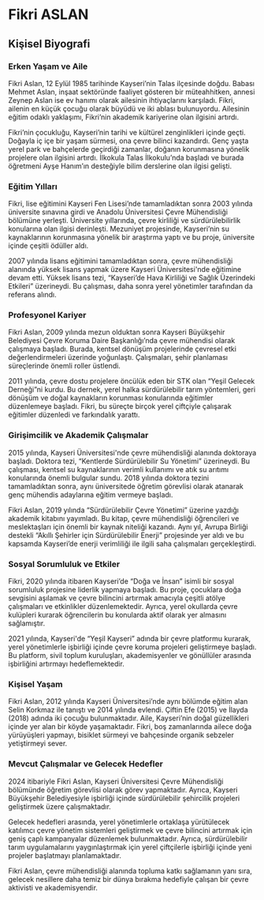 # Fikri ASLAN

## Kişisel Biyografi

### Erken Yaşam ve Aile

Fikri Aslan, 12 Eylül 1985 tarihinde Kayseri’nin Talas ilçesinde doğdu. Babası Mehmet Aslan, inşaat sektöründe faaliyet gösteren bir müteahhitken, annesi Zeynep Aslan ise ev hanımı olarak ailesinin ihtiyaçlarını karşıladı. Fikri, ailenin en küçük çocuğu olarak büyüdü ve iki ablası bulunuyordu. Ailesinin eğitim odaklı yaklaşımı, Fikri’nin akademik kariyerine olan ilgisini artırdı.

Fikri’nin çocukluğu, Kayseri’nin tarihi ve kültürel zenginlikleri içinde geçti. Doğayla iç içe bir yaşam sürmesi, ona çevre bilinci kazandırdı. Genç yaşta yerel park ve bahçelerde geçirdiği zamanlar, doğanın korunmasına yönelik projelere olan ilgisini artırdı. İlkokula Talas İlkokulu’nda başladı ve burada öğretmeni Ayşe Hanım’ın desteğiyle bilim derslerine olan ilgisi gelişti.

### Eğitim Yılları

Fikri, lise eğitimini Kayseri Fen Lisesi’nde tamamladıktan sonra 2003 yılında üniversite sınavına girdi ve Anadolu Üniversitesi Çevre Mühendisliği bölümüne yerleşti. Üniversite yıllarında, çevre kirliliği ve sürdürülebilirlik konularına olan ilgisi derinleşti. Mezuniyet projesinde, Kayseri’nin su kaynaklarının korunmasına yönelik bir araştırma yaptı ve bu proje, üniversite içinde çeşitli ödüller aldı.

2007 yılında lisans eğitimini tamamladıktan sonra, çevre mühendisliği alanında yüksek lisans yapmak üzere Kayseri Üniversitesi'nde eğitimine devam etti. Yüksek lisans tezi, “Kayseri’de Hava Kirliliği ve Sağlık Üzerindeki Etkileri” üzerineydi. Bu çalışması, daha sonra yerel yönetimler tarafından da referans alındı.

### Profesyonel Kariyer

Fikri Aslan, 2009 yılında mezun olduktan sonra Kayseri Büyükşehir Belediyesi Çevre Koruma Daire Başkanlığı’nda çevre mühendisi olarak çalışmaya başladı. Burada, kentsel dönüşüm projelerinde çevresel etki değerlendirmeleri üzerinde yoğunlaştı. Çalışmaları, şehir planlaması süreçlerinde önemli roller üstlendi.

2011 yılında, çevre dostu projelere öncülük eden bir STK olan “Yeşil Gelecek Derneği”ni kurdu. Bu dernek, yerel halka sürdürülebilir tarım yöntemleri, geri dönüşüm ve doğal kaynakların korunması konularında eğitimler düzenlemeye başladı. Fikri, bu süreçte birçok yerel çiftçiyle çalışarak eğitimler düzenledi ve farkındalık yarattı.

### Girişimcilik ve Akademik Çalışmalar

2015 yılında, Kayseri Üniversitesi'nde çevre mühendisliği alanında doktoraya başladı. Doktora tezi, “Kentlerde Sürdürülebilir Su Yönetimi” üzerineydi. Bu çalışması, kentsel su kaynaklarının verimli kullanımı ve atık su arıtımı konularında önemli bulgular sundu. 2018 yılında doktora tezini tamamladıktan sonra, aynı üniversitede öğretim görevlisi olarak atanarak genç mühendis adaylarına eğitim vermeye başladı.

Fikri Aslan, 2019 yılında “Sürdürülebilir Çevre Yönetimi” üzerine yazdığı akademik kitabını yayımladı. Bu kitap, çevre mühendisliği öğrencileri ve meslektaşları için önemli bir kaynak niteliği kazandı. Aynı yıl, Avrupa Birliği destekli “Akıllı Şehirler için Sürdürülebilir Enerji” projesinde yer aldı ve bu kapsamda Kayseri’de enerji verimliliği ile ilgili saha çalışmaları gerçekleştirdi.

### Sosyal Sorumluluk ve Etkiler

Fikri, 2020 yılında itibaren Kayseri’de “Doğa ve İnsan” isimli bir sosyal sorumluluk projesine liderlik yapmaya başladı. Bu proje, çocuklara doğa sevgisini aşılamak ve çevre bilincini artırmak amacıyla çeşitli atölye çalışmaları ve etkinlikler düzenlemektedir. Ayrıca, yerel okullarda çevre kulüpleri kurarak öğrencilerin bu konularda aktif olarak yer almasını sağlamıştır.

2021 yılında, Kayseri'de “Yeşil Kayseri” adında bir çevre platformu kurarak, yerel yönetimlerle işbirliği içinde çevre koruma projeleri geliştirmeye başladı. Bu platform, sivil toplum kuruluşları, akademisyenler ve gönüllüler arasında işbirliğini artırmayı hedeflemektedir.

### Kişisel Yaşam

Fikri Aslan, 2012 yılında Kayseri Üniversitesi’nde aynı bölümde eğitim alan Selin Korkmaz ile tanıştı ve 2014 yılında evlendi. Çiftin Efe (2015) ve İlayda (2018) adında iki çocuğu bulunmaktadır. Aile, Kayseri’nin doğal güzellikleri içinde yer alan bir köyde yaşamaktadır. Fikri, boş zamanlarında ailece doğa yürüyüşleri yapmayı, bisiklet sürmeyi ve bahçesinde organik sebzeler yetiştirmeyi sever.

### Mevcut Çalışmalar ve Gelecek Hedefler

2024 itibariyle Fikri Aslan, Kayseri Üniversitesi Çevre Mühendisliği bölümünde öğretim görevlisi olarak görev yapmaktadır. Ayrıca, Kayseri Büyükşehir Belediyesiyle işbirliği içinde sürdürülebilir şehircilik projeleri geliştirmek üzere çalışmaktadır.

Gelecek hedefleri arasında, yerel yönetimlerle ortaklaşa yürütülecek katılımcı çevre yönetim sistemleri geliştirmek ve çevre bilincini artırmak için geniş çaplı kampanyalar düzenlemek bulunmaktadır. Ayrıca, sürdürülebilir tarım uygulamalarını yaygınlaştırmak için yerel çiftçilerle işbirliği içinde yeni projeler başlatmayı planlamaktadır.

Fikri Aslan, çevre mühendisliği alanında topluma katkı sağlamanın yanı sıra, gelecek nesillere daha temiz bir dünya bırakma hedefiyle çalışan bir çevre aktivisti ve akademisyendir.